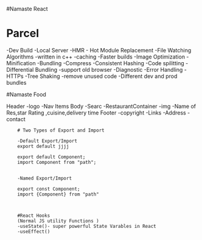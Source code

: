 #Namaste React 




# Parcel 
-Dev Build
-Local Server
-HMR - Hot Module Replacement 
-File Watching Algorithms -written in c++
-caching -Faster builds
-Image Optimization
-Minification
-Bundling 
-Compress
-Consistent Hashing 
-Code spilitting 
-Differential Bundling -support old browser 
-Diagnostic 
-Error Handling 
-HTTPs
-Tree Shaking -remove unused code 
-Different dev and prod bundles

#Namaste Food

Header 
        -logo
        -Nav Items 
Body
        -Searc
        -RestaurantContainer
            -img
            -Name of Res,star Rating ,cuisine,delivery time 
Footer
        -copyright
        -Links
        -Address
        -contact


        # Two Types of Export and Import 

        -Default Export/Import
        export default jjjj

        export default Component;
        import Component from "path";


        -Named Export/Import

        export const Component;
        import {Component} from "path"



        #React Hooks
        (Normal JS utility Functions )
        -useState()- super powerful State Varables in React 
        -useEffect()

